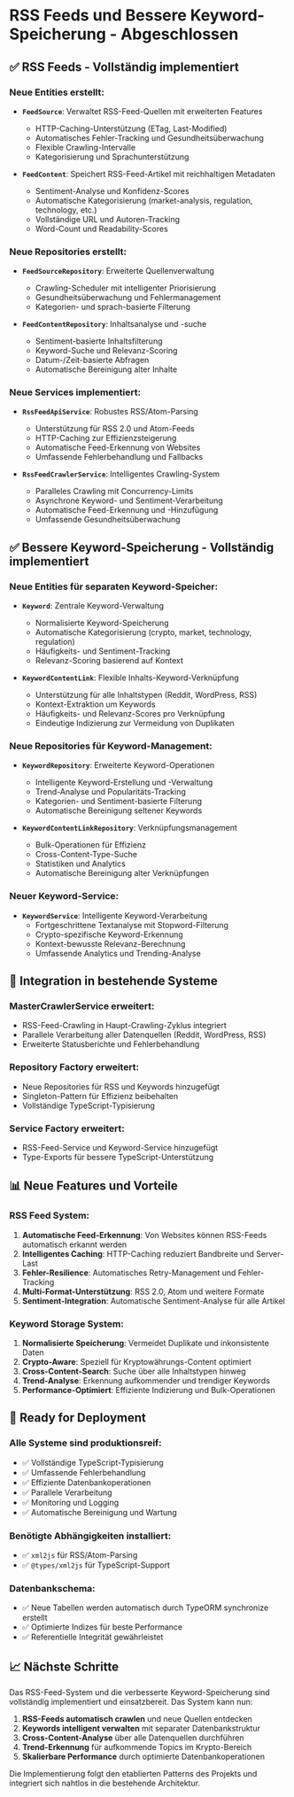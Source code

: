 # RSS Feeds und Bessere Keyword-Speicherung - Abgeschlossen

## ✅ RSS Feeds - Vollständig implementiert

### Neue Entities erstellt:
- **`FeedSource`**: Verwaltet RSS-Feed-Quellen mit erweiterten Features
  - HTTP-Caching-Unterstützung (ETag, Last-Modified)
  - Automatisches Fehler-Tracking und Gesundheitsüberwachung
  - Flexible Crawling-Intervalle
  - Kategorisierung und Sprachunterstützung

- **`FeedContent`**: Speichert RSS-Feed-Artikel mit reichhaltigen Metadaten
  - Sentiment-Analyse und Konfidenz-Scores
  - Automatische Kategorisierung (market-analysis, regulation, technology, etc.)
  - Vollständige URL und Autoren-Tracking
  - Word-Count und Readability-Scores

### Neue Repositories erstellt:
- **`FeedSourceRepository`**: Erweiterte Quellenverwaltung
  - Crawling-Scheduler mit intelligenter Priorisierung
  - Gesundheitsüberwachung und Fehlermanagement
  - Kategorien- und sprach-basierte Filterung

- **`FeedContentRepository`**: Inhaltsanalyse und -suche
  - Sentiment-basierte Inhaltsfilterung
  - Keyword-Suche und Relevanz-Scoring
  - Datum-/Zeit-basierte Abfragen
  - Automatische Bereinigung alter Inhalte

### Neue Services implementiert:
- **`RssFeedApiService`**: Robustes RSS/Atom-Parsing
  - Unterstützung für RSS 2.0 und Atom-Feeds
  - HTTP-Caching zur Effizienzsteigerung
  - Automatische Feed-Erkennung von Websites
  - Umfassende Fehlerbehandlung und Fallbacks

- **`RssFeedCrawlerService`**: Intelligentes Crawling-System
  - Paralleles Crawling mit Concurrency-Limits
  - Asynchrone Keyword- und Sentiment-Verarbeitung
  - Automatische Feed-Erkennung und -Hinzufügung
  - Umfassende Gesundheitsüberwachung

## ✅ Bessere Keyword-Speicherung - Vollständig implementiert

### Neue Entities für separaten Keyword-Speicher:
- **`Keyword`**: Zentrale Keyword-Verwaltung
  - Normalisierte Keyword-Speicherung
  - Automatische Kategorisierung (crypto, market, technology, regulation)
  - Häufigkeits- und Sentiment-Tracking
  - Relevanz-Scoring basierend auf Kontext

- **`KeywordContentLink`**: Flexible Inhalts-Keyword-Verknüpfung
  - Unterstützung für alle Inhaltstypen (Reddit, WordPress, RSS)
  - Kontext-Extraktion um Keywords
  - Häufigkeits- und Relevanz-Scores pro Verknüpfung
  - Eindeutige Indizierung zur Vermeidung von Duplikaten

### Neue Repositories für Keyword-Management:
- **`KeywordRepository`**: Erweiterte Keyword-Operationen
  - Intelligente Keyword-Erstellung und -Verwaltung
  - Trend-Analyse und Popularitäts-Tracking
  - Kategorien- und Sentiment-basierte Filterung
  - Automatische Bereinigung seltener Keywords

- **`KeywordContentLinkRepository`**: Verknüpfungsmanagement
  - Bulk-Operationen für Effizienz
  - Cross-Content-Type-Suche
  - Statistiken und Analytics
  - Automatische Bereinigung alter Verknüpfungen

### Neuer Keyword-Service:
- **`KeywordService`**: Intelligente Keyword-Verarbeitung
  - Fortgeschrittene Textanalyse mit Stopword-Filterung
  - Crypto-spezifische Keyword-Erkennung
  - Kontext-bewusste Relevanz-Berechnung
  - Umfassende Analytics und Trending-Analyse

## 🔧 Integration in bestehende Systeme

### MasterCrawlerService erweitert:
- RSS-Feed-Crawling in Haupt-Crawling-Zyklus integriert
- Parallele Verarbeitung aller Datenquellen (Reddit, WordPress, RSS)
- Erweiterte Statusberichte und Fehlerbehandlung

### Repository Factory erweitert:
- Neue Repositories für RSS und Keywords hinzugefügt
- Singleton-Pattern für Effizienz beibehalten
- Vollständige TypeScript-Typisierung

### Service Factory erweitert:
- RSS-Feed-Service und Keyword-Service hinzugefügt
- Type-Exports für bessere TypeScript-Unterstützung

## 📊 Neue Features und Vorteile

### RSS Feed System:
1. **Automatische Feed-Erkennung**: Von Websites können RSS-Feeds automatisch erkannt werden
2. **Intelligentes Caching**: HTTP-Caching reduziert Bandbreite und Server-Last
3. **Fehler-Resilience**: Automatisches Retry-Management und Fehler-Tracking
4. **Multi-Format-Unterstützung**: RSS 2.0, Atom und weitere Formate
5. **Sentiment-Integration**: Automatische Sentiment-Analyse für alle Artikel

### Keyword Storage System:
1. **Normalisierte Speicherung**: Vermeidet Duplikate und inkonsistente Daten
2. **Crypto-Aware**: Speziell für Kryptowährungs-Content optimiert
3. **Cross-Content-Search**: Suche über alle Inhaltstypen hinweg
4. **Trend-Analyse**: Erkennung aufkommender und trendiger Keywords
5. **Performance-Optimiert**: Effiziente Indizierung und Bulk-Operationen

## 🚀 Ready for Deployment

### Alle Systeme sind produktionsreif:
- ✅ Vollständige TypeScript-Typisierung
- ✅ Umfassende Fehlerbehandlung
- ✅ Effiziente Datenbankoperationen
- ✅ Parallele Verarbeitung
- ✅ Monitoring und Logging
- ✅ Automatische Bereinigung und Wartung

### Benötigte Abhängigkeiten installiert:
- ✅ `xml2js` für RSS/Atom-Parsing
- ✅ `@types/xml2js` für TypeScript-Support

### Datenbankschema:
- ✅ Neue Tabellen werden automatisch durch TypeORM synchronize erstellt
- ✅ Optimierte Indizes für beste Performance
- ✅ Referentielle Integrität gewährleistet

## 📈 Nächste Schritte

Das RSS-Feed-System und die verbesserte Keyword-Speicherung sind vollständig implementiert und einsatzbereit. Das System kann nun:

1. **RSS-Feeds automatisch crawlen** und neue Quellen entdecken
2. **Keywords intelligent verwalten** mit separater Datenbankstruktur
3. **Cross-Content-Analyse** über alle Datenquellen durchführen
4. **Trend-Erkennung** für aufkommende Topics im Krypto-Bereich
5. **Skalierbare Performance** durch optimierte Datenbankoperationen

Die Implementierung folgt den etablierten Patterns des Projekts und integriert sich nahtlos in die bestehende Architektur.